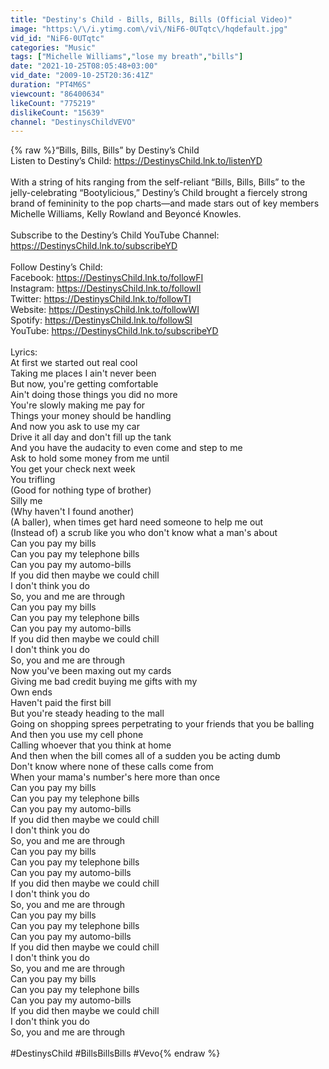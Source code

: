 ```yaml
---
title: "Destiny's Child - Bills, Bills, Bills (Official Video)"
image: "https:\/\/i.ytimg.com\/vi\/NiF6-0UTqtc\/hqdefault.jpg"
vid_id: "NiF6-0UTqtc"
categories: "Music"
tags: ["Michelle Williams","lose my breath","bills"]
date: "2021-10-25T08:05:48+03:00"
vid_date: "2009-10-25T20:36:41Z"
duration: "PT4M6S"
viewcount: "86400634"
likeCount: "775219"
dislikeCount: "15639"
channel: "DestinysChildVEVO"
---
```

{% raw %}“Bills, Bills, Bills” by Destiny’s Child<br />Listen to Destiny’s Child: <a rel="nofollow" target="blank" href="https://DestinysChild.lnk.to/listenYD">https://DestinysChild.lnk.to/listenYD</a><br /><br />With a string of hits ranging from the self-reliant “Bills, Bills, Bills” to the jelly-celebrating “Bootylicious,” Destiny’s Child brought a fiercely strong brand of femininity to the pop charts—and made stars out of key members Michelle Williams, Kelly Rowland and Beyoncé Knowles.<br /><br />Subscribe to the Destiny’s Child YouTube Channel: <a rel="nofollow" target="blank" href="https://DestinysChild.lnk.to/subscribeYD">https://DestinysChild.lnk.to/subscribeYD</a><br /> <br />Follow Destiny’s Child:<br />Facebook: <a rel="nofollow" target="blank" href="https://DestinysChild.lnk.to/followFI">https://DestinysChild.lnk.to/followFI</a><br />Instagram: <a rel="nofollow" target="blank" href="https://DestinysChild.lnk.to/followII">https://DestinysChild.lnk.to/followII</a><br />Twitter: <a rel="nofollow" target="blank" href="https://DestinysChild.lnk.to/followTI">https://DestinysChild.lnk.to/followTI</a><br />Website: <a rel="nofollow" target="blank" href="https://DestinysChild.lnk.to/followWI">https://DestinysChild.lnk.to/followWI</a><br />Spotify: <a rel="nofollow" target="blank" href="https://DestinysChild.lnk.to/followSI">https://DestinysChild.lnk.to/followSI</a><br />YouTube: <a rel="nofollow" target="blank" href="https://DestinysChild.lnk.to/subscribeYD">https://DestinysChild.lnk.to/subscribeYD</a><br /> <br />Lyrics:<br />At first we started out real cool <br />Taking me places I ain't never been <br />But now, you're getting comfortable <br />Ain't doing those things you did no more <br />You're slowly making me pay for <br />Things your money should be handling <br />And now you ask to use my car <br />Drive it all day and don't fill up the tank <br />And you have the audacity to even come and step to me <br />Ask to hold some money from me until <br />You get your check next week<br />You trifling <br />(Good for nothing type of brother) <br />Silly me <br />(Why haven't I found another) <br />(A baller), when times get hard need someone to help me out <br />(Instead of) a scrub like you who don't know what a man's about<br />Can you pay my bills <br />Can you pay my telephone bills <br />Can you pay my automo-bills <br />If you did then maybe we could chill <br />I don't think you do <br />So, you and me are through <br />Can you pay my bills <br />Can you pay my telephone bills <br />Can you pay my automo-bills <br />If you did then maybe we could chill <br />I don't think you do <br />So, you and me are through<br />Now you've been maxing out my cards <br />Giving me bad credit buying me gifts with my <br />Own ends <br />Haven't paid the first bill <br />But you're steady heading to the mall <br />Going on shopping sprees perpetrating to your friends that you be balling <br />And then you use my cell phone <br />Calling whoever that you think at home <br />And then when the bill comes all of a sudden you be acting dumb <br />Don't know where none of these calls come from <br />When your mama's number's here more than once<br />Can you pay my bills <br />Can you pay my telephone bills <br />Can you pay my automo-bills <br />If you did then maybe we could chill <br />I don't think you do <br />So, you and me are through <br />Can you pay my bills <br />Can you pay my telephone bills <br />Can you pay my automo-bills <br />If you did then maybe we could chill <br />I don't think you do <br />So, you and me are through<br />Can you pay my bills <br />Can you pay my telephone bills <br />Can you pay my automo-bills <br />If you did then maybe we could chill <br />I don't think you do <br />So, you and me are through <br />Can you pay my bills <br />Can you pay my telephone bills <br />Can you pay my automo-bills <br />If you did then maybe we could chill <br />I don't think you do <br />So, you and me are through<br /> <br />#DestinysChild #BillsBillsBills #Vevo{% endraw %}
